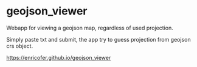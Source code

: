 # geojson_viewer
Webapp for viewing a geojson map, regardless of used projection. 

Simply paste txt and submit, the app try to guess projection from geojson crs object.

https://enricofer.github.io/geojson_viewer
